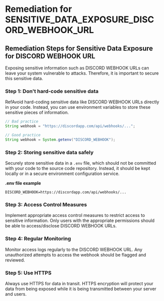 # Remediation for SENSITIVE_DATA_EXPOSURE_DISCORD_WEBHOOK_URL

## Remediation Steps for Sensitive Data Exposure for DISCORD WEBHOOK URL
Exposing sensitive information such as DISCORD WEBHOOK URLs can leave your system vulnerable to attacks. Therefore, it is important to secure this sensitive data.

### Step 1: Don't hard-code sensitive data
RefAvoid hard-coding sensitive data like DISCORD WEBHOOK URLs directly in your code. Instead, you can use environment variables to store these sensitive pieces of information. 

```java
// Bad practice
String webhook = "https://discordapp.com/api/webhooks/...";

// Good practice
String webhook = System.getenv("DISCORD_WEBHOOK");
```

### Step 2: Storing sensitive data safely
Securely store sensitive data in a `.env` file, which should not be committed with your code to the source code repository. Instead, it should be kept locally or in a secure environment configuration service.

**.env file example**
```env
DISCORD_WEBHOOK=https://discordapp.com/api/webhooks/...
```

### Step 3: Access Control Measures
Implement appropriate access control measures to restrict access to sensitive information. Only users with the appropriate permissions should be able to access/disclose DISCORD WEBHOOK URLs.

### Step 4: Regular Monitoring
Monitor access logs regularly to the DISCORD WEBHOOK URL. Any unauthorized attempts to access the webhook should be flagged and reviewed.

### Step 5: Use HTTPS
Always use HTTPS for data in transit. HTTPS encryption will protect your data from being exposed while it is being transmitted between your server and users.
